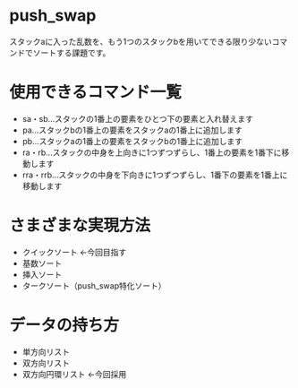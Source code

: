 # push_swap
スタックaに入った乱数を、もう1つのスタックbを用いてできる限り少ないコマンドでソートする課題です。
# 使用できるコマンド一覧
 - sa・sb...スタックの1番上の要素をひとつ下の要素と入れ替えます
 - pa...スタックbの1番上の要素をスタックaの1番上に追加します
 - pb...スタックaの1番上の要素をスタックbの1番上に追加します
 - ra・rb...スタックの中身を上向きに1つずつずらし、1番上の要素を1番下に移動します
 - rra・rrb...スタックの中身を下向きに1つずつずらし、1番下の要素を1番上に移動します

# さまざまな実現方法
 - クイックソート ←今回目指す
 - 基数ソート
 - 挿入ソート
 - タークソート（push_swap特化ソート）

# データの持ち方
 - 単方向リスト
 - 双方向リスト
 - 双方向円環リスト ←今回採用
